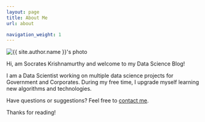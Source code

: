 ```yaml
---
layout: page
title: About Me
url: about

navigation_weight: 1
---
```


<div class="post-author text-center">                       
            <img src="{{ site.urlimg }}{{ site.author.avatar }}" alt="{{ site.author.name }}'s photo" itemprop="image" class="post-avatar img-circle img-responsive"/> 
</div>


<p class="message">
  Hi, am Socrates Krishnamurthy and welcome to my Data Science Blog!
</p>

I am a Data Scientist working on multiple data science projects for Government and Corporates. During my free time, I upgrade myself learning new algorithms and technologies.

Have questions or suggestions? Feel free to [contact me](mailto:socratesk@gmail.com?Subject=Hi%20there!).

Thanks for reading!
